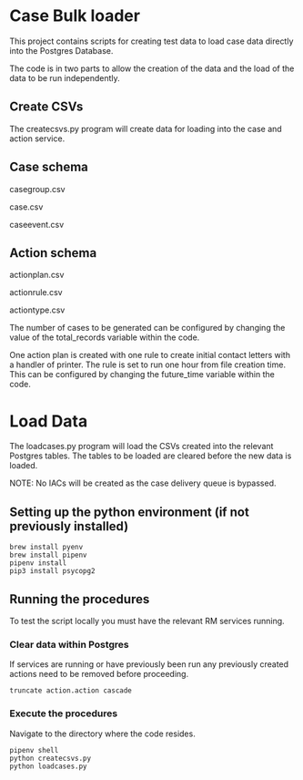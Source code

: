 
# Case Bulk loader
This project contains scripts for creating test data to load case data directly into the Postgres Database.

The code is in two parts to allow the creation of the data and the load of the data to be run independently.

## Create CSVs

The createcsvs.py program will create data for loading into the case and action service.

## Case schema
casegroup.csv

case.csv

caseevent.csv

## Action schema
actionplan.csv

actionrule.csv

actiontype.csv


The number of cases to be generated can be configured by changing the value of the total_records variable within the code.

One action plan is created with one rule to create initial contact letters with a handler of printer. The rule is set to run one hour from file creation time. This can be configured by changing the future_time variable within the code.

# Load Data
The loadcases.py program will load the CSVs created into the relevant Postgres tables. The tables to be loaded are cleared before the new data is loaded.

NOTE: No IACs will be created as the case delivery queue is bypassed.

## Setting up the python environment (if not previously installed)
```
brew install pyenv
brew install pipenv
pipenv install 
pip3 install psycopg2
```

## Running the procedures

To test the script locally you must have the relevant RM services running. 

### Clear data within Postgres
If services are running or have previously been run any previously created actions need to be removed before proceeding. 

```
truncate action.action cascade
```

### Execute the procedures
Navigate to the directory where the code resides.
```
pipenv shell
python createcsvs.py
python loadcases.py
```